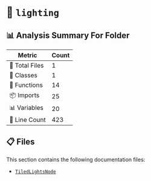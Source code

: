 # 📁 `lighting`

## 📊 Analysis Summary For Folder

| Metric | Count |
|--------|-------|
| 📁 Total Files | 1 |
| 🧱 Classes | 1 |
| 🔧 Functions | 14 |
| 📦 Imports | 25 |
| 📊 Variables | 20 |
| 🔢 Line Count | 423 |


## 📋 Files

This section contains the following documentation files:

- [`TiledLightsNode`](./TiledLightsNode.md)